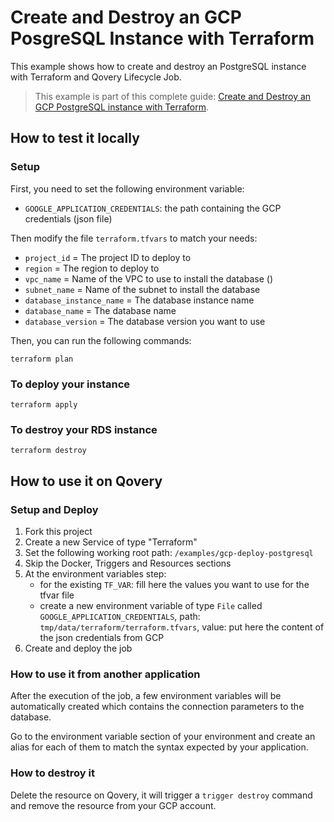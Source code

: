 # Create and Destroy an GCP PosgreSQL Instance with Terraform

This example shows how to create and destroy an PostgreSQL instance with Terraform and Qovery Lifecycle Job.

> This example is part of this complete guide: [Create and Destroy an GCP PostgreSQL instance with Terraform](https://hub.qovery.com/guides/tutorial/how-to-use-lifecycle-job-to-deploy-any-kind-of-resources/).

## How to test it locally

### Setup

First, you need to set the following environment variable:
- `GOOGLE_APPLICATION_CREDENTIALS`: the path containing the GCP credentials (json file)

Then modify the file `terraform.tfvars` to match your needs:
- `project_id` = The project ID to deploy to
- `region` = The region to deploy to
- `vpc_name` = Name of the VPC to use to install the database ()
- `subnet_name` = Name of the subnet to install the database
- `database_instance_name` = The database instance name
- `database_name` = The database name
- `database_version` = The database version you want to use

Then, you can run the following commands:

```shell
terraform plan
```

### To deploy your instance

```shell
terraform apply
```


### To destroy your RDS instance

```shell
terraform destroy
```

## How to use it on Qovery

### Setup and Deploy

1. Fork this project
2. Create a new Service of type "Terraform"
3. Set the following working root path: `/examples/gcp-deploy-postgresql`
4. Skip the Docker, Triggers and Resources sections
5. At the environment variables step:
   - for the existing `TF_VAR`: fill here the values you want to use for the tfvar file
   - create a new environment variable of type `File` called `GOOGLE_APPLICATION_CREDENTIALS`, path: `tmp/data/terraform/terraform.tfvars`, value: put here the content of the json credentials from GCP
6. Create and deploy the job

### How to use it from another application

After the execution of the job, a few environment variables will be automatically created which contains the connection parameters to the database.

Go to the environment variable section of your environment and create an alias for each of them to match the syntax expected by your application.

### How to destroy it

Delete the resource on Qovery, it will trigger a `trigger destroy` command and remove the resource from your GCP account.